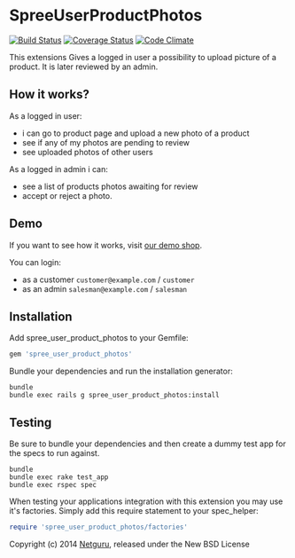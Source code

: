 SpreeUserProductPhotos
======================
[![Build Status](https://travis-ci.org/netguru/spree_user_product_photos.png)](https://travis-ci.org/netguru/spree_user_product_photos)
[![Coverage Status](https://coveralls.io/repos/netguru/spree_user_product_photos/badge.png?branch=master)](https://coveralls.io/r/netguru/spree_user_product_photos?branch=master)
[![Code Climate](https://codeclimate.com/github/netguru/spree_user_product_photos.png)](https://codeclimate.com/github/netguru/spree_user_product_photos)

This extensions Gives a logged in user a possibility to upload picture of a product. It is later reviewed by an admin.

How it works?
-------------

As a logged in user:

  - i can go to product page and upload a new photo of a product
  - see if any of my photos are pending to review
  - see uploaded photos of other users

As a logged in admin i can: 

  - see a list of products photos awaiting for review
  - accept or reject a photo.

Demo
----

If you want to see how it works, visit [our demo shop](https://spree-user-product-photos.herokuapp.com).

You can login:

  * as a customer `customer@example.com` / `customer`
  * as an admin `salesman@example.com` / `salesman`

Installation
------------

Add spree_user_product_photos to your Gemfile:

```ruby
gem 'spree_user_product_photos'
```

Bundle your dependencies and run the installation generator:

```shell
bundle
bundle exec rails g spree_user_product_photos:install
```

Testing
-------

Be sure to bundle your dependencies and then create a dummy test app for the specs to run against.

```shell
bundle
bundle exec rake test_app
bundle exec rspec spec
```

When testing your applications integration with this extension you may use it's factories.
Simply add this require statement to your spec_helper:

```ruby
require 'spree_user_product_photos/factories'
```

Copyright (c) 2014 [Netguru](http://netguru.co), released under the New BSD License

